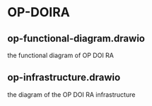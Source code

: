 # OP-DOIRA
## op-functional-diagram.drawio
the functional diagram of OP DOI RA
## op-infrastructure.drawio
the diagram of the OP DOI RA infrastructure
